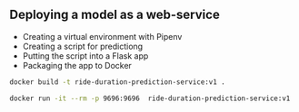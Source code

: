 ## Deploying a model as a web-service

* Creating a virtual environment with Pipenv
* Creating a script for predictiong 
* Putting the script into a Flask app
* Packaging the app to Docker


```bash
docker build -t ride-duration-prediction-service:v1 .
```

```bash
docker run -it --rm -p 9696:9696  ride-duration-prediction-service:v1
```
